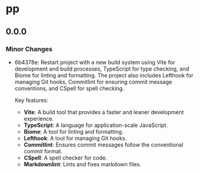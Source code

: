 # pp

## 0.0.0

### Minor Changes

- 6b4378e: Restart project with a new build system using Vite for development and build processes, TypeScript for type checking, and Biome for linting and formatting. The project also includes Lefthook for managing Git hooks, Commitlint for ensuring commit message conventions, and CSpell for spell checking.

  Key features:

  - **Vite**: A build tool that provides a faster and leaner development experience.
  - **TypeScript**: A language for application-scale JavaScript.
  - **Biome**: A tool for linting and formatting.
  - **Lefthook**: A tool for managing Git hooks.
  - **Commitlint**: Ensures commit messages follow the conventional commit format.
  - **CSpell**: A spell checker for code.
  - **Markdownlint**: Lints and fixes markdown files.
